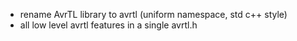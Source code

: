 - rename AvrTL library to avrtl (uniform namespace, std c++ style)
- all low level avrtl features in a single avrtl.h

